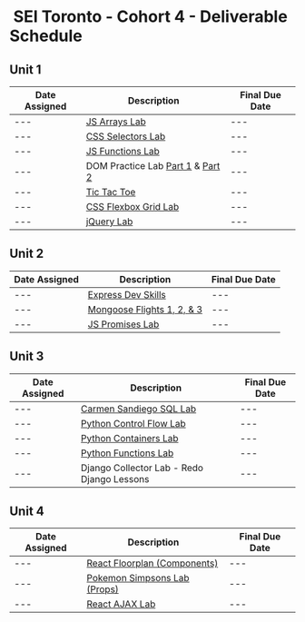 <h1><img src="https://ga-dash.s3.amazonaws.com/production/assets/logo-9f88ae6c9c3871690e33280fcf557f33.png" alt="" style="max-width:100%;"></a> SEI Toronto - Cohort 4 - Deliverable Schedule</h1>

## Unit 1

|Date Assigned|Description| Final Due Date |
|---|---|---|
|---|[JS Arrays Lab](w01/d3/js-arrays-lab.md)|---|
|---| [CSS Selectors Lab](w01/d3/css-selectors-lab) |---|
|---| [JS Functions Lab](w02/d1/js-functions-lab.md)|---|
|---|DOM Practice Lab [Part 1](w02/d3/dom-practice-lab-1.md) & [Part 2](w02/d3/dom-practice-lab-2.md) |---|
|---| [Tic Tac Toe](w02/d3/tic-tac-toe) |---|
|---| [CSS Flexbox Grid Lab](w02/d2/css-flexbox-grid-lab) |---|
|---| [jQuery Lab](w02/d4/jquery-lab.md) |---|

## Unit 2

|Date Assigned|Description| Final Due Date |
|---|---|---|
|---|[Express Dev Skills](w08/d3/express-dev-skills-lab)| --- |
|---|[Mongoose Flights 1, 2, & 3](w09/d3/mongoose-flights-lab-part-2.md)| ---|
|---|[JS Promises Lab](w10/d3/js-promises-lab)| --- |

## Unit 3

|Date Assigned|Description| Final Due Date |
|---|---|---|
|---|[Carmen Sandiego SQL Lab](w13/d1/sql-lab/sql-lab.md)| --- |
|---|[Python Control Flow Lab](w13/d3/control-flow-lab/control-flow-lab.md)| --- |
|---|[Python Containers Lab](w14/d3/python-containers/containers-lab.md)| --- |
|---|[Python Functions Lab](w14/d1/python-functions-lab.md)| --- |
|---| Django Collector Lab - Redo Django Lessons | --- |

## Unit 4

|Date Assigned|Description| Final Due Date |
|---|---|---|
|---| [React Floorplan (Components)](w19/d1/react-floorplan-lab.md)| --- |
|---| [Pokemon Simpsons Lab (Props)](w19/d3/Part1/props-lab.md)| --- |
|---| [React AJAX Lab](w21/d2/full-stack-react-lab/full-stack-react-lab.md) | --- |

